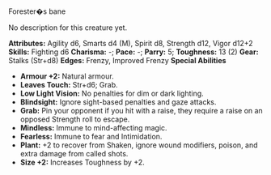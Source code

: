 Forester�s bane

No description for this creature yet.

**Attributes:** Agility d6, Smarts d4 (M), Spirit d8, Strength d12,
Vigor d12+2
**Skills:** Fighting d6
**Charisma:** -; **Pace:** -; **Parry:** 5; **Toughness:** 13 (2)
**Gear:** Stalks (Str+d8)
**Edges:** Frenzy, Improved Frenzy
**Special Abilities**
- **Armour +2:** Natural armour.
- **Leaves Touch:** Str+d6; Grab.
- **Low Light Vision:** No penalties for dim or dark lighting.
- **Blindsight:** Ignore sight-based penalties and gaze attacks.
- **Grab:** Pin your opponent if you hit with a raise, they require a
raise on an opposed Strength roll to escape.
- **Mindless:** Immune to mind-affecting magic.
- **Fearless:** Immune to fear and Intimidation.
- **Plant:** +2 to recover from Shaken, ignore wound modifiers, poison,
and extra damage from called shots.
- **Size +2:** Increases Toughness by +2.

